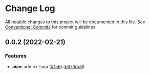 # Change Log

All notable changes to this project will be documented in this file. See [Conventional Commits](https://conventionalcommits.org) for commit guidelines.

## 0.0.2 (2022-02-21)

### Features

- **aiao:** add nx-tsup ([#156](https://github.com/aiao-io/aiao/issues/156)) ([b673dc6](https://github.com/aiao-io/aiao/commit/b673dc6e8c618f68d27a21928f60c6abd15d1e7d))
